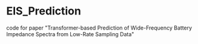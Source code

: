 # EIS_Prediction
code for paper "Transformer-based Prediction of Wide-Frequency Battery Impedance Spectra from Low-Rate Sampling Data"
